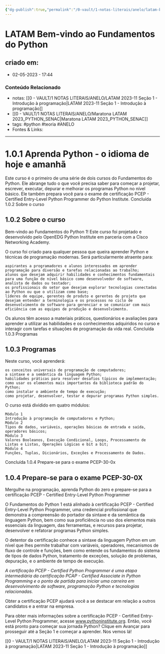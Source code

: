 ```yaml
---
{"dg-publish":true,"permalink":"/0-vault/1-notas-literais/anelo/latam-bem-vindo-ao-fundamentos-do-python/","tags":["python","teoria","ANELO"],"dgHomeLink":true,"dgShowLocalGraph":true,"dgShowFileTree":true,"dgEnableSearch":true}
---
```


# LATAM Bem-vindo ao Fundamentos do Python

## criado em: 
-  02-05-2023 - 17:44

### Conteúdo Relacionado
- notas: [[0 - VAULT/1 NOTAS LITERAIS/ANELO/LATAM 2023-11 Seção 1 - Introdução à programação\|LATAM 2023-11 Seção 1 - Introdução à programação]]
- [[0 - VAULT/1 NOTAS LITERAIS/ANELO/Maratona LATAM 2023_PYTHON_SENAC\|Maratona LATAM 2023_PYTHON_SENAC]]
- tags: #python #teoria #ANELO 
- Fontes & Links: 

---

# 1.0.1 Aprenda Python - o idioma de hoje e amanhã

Este curso é o primeiro de uma série de dois cursos do Fundamentos do Python. Ele abrange tudo o que você precisa saber para começar a projetar, escrever, executar, depurar e melhorar os programas Python no nível básico. Ele também prepara você para o exame de certificação PCEP - Certified Entry-Level Python Programmer do Python Institute.
Concluída 1.0.2 Sobre o curso
## 1.0.2 Sobre o curso

Bem-vindo ao Fundamentos do Python 1! Este curso foi projetado e desenvolvido pelo OpenEDG Python Institute em parceria com a Cisco Networking Academy.

O curso foi criado para qualquer pessoa que queira aprender Python e técnicas de programação modernas. Será particularmente atraente para:

    aspirantes a programadores e alunos interessados em aprender programação para diversão e tarefas relacionadas ao trabalho;
    alunos que desejam adquirir habilidades e conhecimentos fundamentais para uma função de nível básico como desenvolvedor de software, analista de dados ou testador;
    os profissionais do setor que desejam explorar tecnologias conectadas ao Python ou que o utilizam como base;
    líderes de equipe, gerentes de produto e gerentes de projeto que desejam entender a terminologia e os processos no ciclo de desenvolvimento de software para gerenciar e se comunicar com mais eficiência com as equipes de produção e desenvolvimento.

Os alunos têm acesso a materiais práticos, questionários e avaliações para aprender a utilizar as habilidades e os conhecimentos adquiridos no curso e interagir com tarefas e situações de programação da vida real.
Concluída 1.0.3 Programas
## 1.0.3 Programas

Neste curso, você aprenderá:

    os conceitos universais de programação de computadores;
    a sintaxe e a semântica da linguagem Python;
    habilidades práticas para resolver desafios típicos de implementação;
    como usar os elementos mais importantes da biblioteca padrão do Python;
    como instalar o ambiente de tempo de execução;
    como projetar, desenvolver, testar e depurar programas Python simples.

O curso está dividido em quatro módulos:

    Módulo 1
    Introdução à programação de computadores e Python;
    Módulo 2
    Tipos de dados, variáveis, operações básicas de entrada e saída, operadores básicos;
    Módulo 3
    Valores Booleanos, Execução Condicional, Loops, Processamento de Listas e Listas, Operações Lógicas e bit a bit;
    Módulo 4
    Funções, Tuplas, Dicionários, Exceções e Processamento de Dados.

Concluída 1.0.4 Prepare-se para o exame PCEP-30-0x
## 1.0.4 Prepare-se para o exame PCEP-30-0X
Mergulhe na programação, aprenda Python do zero e prepare-se para a certificação PCEP - Certified Entry-Level Python Programmer

O Fundamentos do Python 1 está alinhado à certificação PCEP - Certified Entry-Level Python Programmer, uma credencial profissional que demonstra a compreensão do portador da sintaxe e da semântica da linguagem Python, bem como sua proficiência no uso dos elementos mais essenciais da linguagem, das ferramentas, e recursos para projetar, desenvolver e refatorar programas Python simples.

O detentor da certificação conhece a sintaxe da linguagem Python em um nível que lhes permite trabalhar com variáveis, operadores, mecanismos de fluxo de controle e funções, bem como entende os fundamentos do sistema de tipos de dados Python, tratamento de exceções, solução de problemas, depuração, e o ambiente de tempo de execução.

*A certificação PCEP - Certified Python Programmer é uma etapa intermediária da certificação PCAP - Certified Associate in Python Programming e o ponto de partida para iniciar uma carreira em desenvolvimento de software, programação Python e tecnologias relacionadas.*

Obter a certificação PCEP ajudará você a se destacar em relação a outros candidatos e a entrar na empresa.

Para obter mais informações sobre a certificação PCEP - Certified Entry-Level Python Programmer, acesse www.pythoninstitute.org.
Então, você está pronto para começar sua jornada Python? Clique em Avançar para prosseguir até a Seção 1 e começar a aprender. Nos vemos lá!

[[0 - VAULT/1 NOTAS LITERAIS/ANELO/LATAM 2023-11 Seção 1 - Introdução à programação\|LATAM 2023-11 Seção 1 - Introdução à programação]]